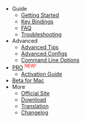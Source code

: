 - Guide
  - [Getting Started](/getting-started)
  - [Key Bindings](/key-bindings)
  - [FAQ](/faq)
  - [Troubleshooting](/troubleshooting)
- Advanced
  - [Advanced Tips](/advanced-tips)
  - [Advanced Configs](/advanced-configs)
  - [Command Line Options](/command-line-options)
- <a style="display:inline;border-right-style:none;" href="/pro">PRO</a> <sup style="color:red;">NEW!</sup>
  - [Activation Guide](/activation-guide)
- [Beta for Mac](/mac-beta)
- More
  - [Official Site](https://snipaste.com)
  - [Download](/download)
  - [Translation](/translation)
  - [Changelog](/changelog)
